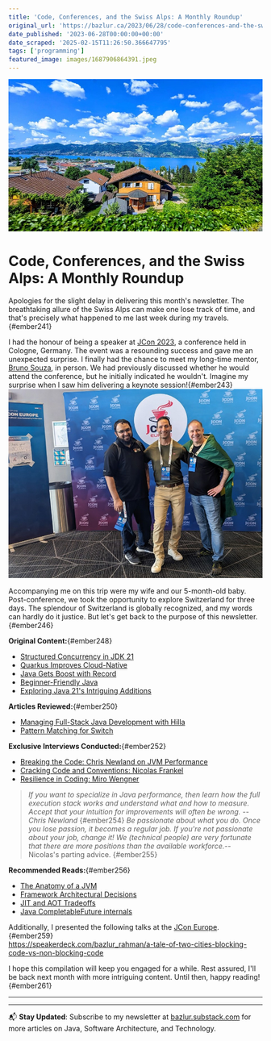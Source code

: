 ```yaml
---
title: 'Code, Conferences, and the Swiss Alps: A Monthly Roundup'
original_url: 'https://bazlur.ca/2023/06/28/code-conferences-and-the-swiss-alps-a-monthly-roundup/'
date_published: '2023-06-28T00:00:00+00:00'
date_scraped: '2025-02-15T11:26:50.366647795'
tags: ['programming']
featured_image: images/1687906864391.jpeg
---
```


![](images/1687906864391.jpeg)

Code, Conferences, and the Swiss Alps: A Monthly Roundup
========================================================

Apologies for the slight delay in delivering this month's newsletter. The breathtaking allure of the Swiss Alps can make one lose track of time, and that's precisely what happened to me last week during my travels.{#ember241}

I had the honour of being a speaker at [JCon 2023](https://sched.co/1LgSj), a conference held in Cologne, Germany. The event was a resounding success and gave me an unexpected surprise. I finally had the chance to meet my long-time mentor, [Bruno Souza](https://www.linkedin.com/in/brjavaman?miniProfileUrn=urn%3Ali%3Afs_miniProfile%3AACoAAAAFPQsBWOMYdNqXsvhAxcjYibZPkgh8zA0), in person. We had previously discussed whether he would attend the conference, but he initially indicated he wouldn't. Imagine my surprise when I saw him delivering a keynote session!{#ember243}  
![](images/pxl-20230622-091632248.jpg)

Accompanying me on this trip were my wife and our 5-month-old baby. Post-conference, we took the opportunity to explore Switzerland for three days. The splendour of Switzerland is globally recognized, and my words can hardly do it justice. But let's get back to the purpose of this newsletter.{#ember246}

**Original Content:**{#ember248}

* [Structured Concurrency in JDK 21](https://www.infoq.com/news/2023/06/structured-concurrency-jdk-21/)
* [Quarkus Improves Cloud-Native](https://www.infoq.com/news/2023/05/quarkus-improves-cloud-native)
* [Java Gets Boost with Record](https://www.infoq.com/news/2023/05/java-gets-boost-with-record)
* [Beginner-Friendly Java](https://www.infoq.com/news/2023/05/beginner-friendly-java/)
* [Exploring Java 21's Intriguing Additions](https://foojay.io/today/exploring-java-21s-intriguing-additions-unveiling-new-features-part-1/)

**Articles Reviewed:**{#ember250}

* [Managing Full-Stack Java Development with Hilla](https://www.infoq.com/articles/how-to-manage-full-stack-java-development-with-hilla/)
* [Pattern Matching for Switch](https://www.infoq.com/articles/pattern-matching-for-switch/)

**Exclusive Interviews Conducted:**{#ember252}

* [Breaking the Code: Chris Newland on JVM Performance](https://foojay.io/today/breaking-the-code-how-chris-newland-is-changing-the-game-in-jvm-performance/)
* [Cracking Code and Conventions: Nicolas Frankel](https://foojay.io/today/cracking-code-and-conventions-an-exclusive-interview-with-nicolas-frankel/)
* [Resilience in Coding: Miro Wengner](https://foojay.io/today/resilience-in-coding-miro-wengner-on-thriving-in-the-software-industry/)

> *If you want to specialize in Java performance, then learn how the full execution stack works and understand what and how to measure. Accept that your intuition for improvements will often be wrong. -- Chris Newland*
> {#ember254}
> *Be passionate about what you do. Once you lose passion, it becomes a regular job. If you're not passionate about your job, change it! We (technical people) are very fortunate that there are more positions than the available workforce.*-- Nicolas's parting advice.
> {#ember255}

**Recommended Reads:**{#ember256}

* [The Anatomy of a JVM](https://foojay.io/today/the-anatomy-of-a-jvm/)
* [Framework Architectural Decisions](https://www.infoq.com/articles/framework-architectural-decisions/)
* [JIT and AOT Tradeoffs](https://www.infoq.com/presentations/jit-aot-tradeoffs/)
* [Java CompletableFuture internals](https://deepakvadgama.com/blog/completable-future-internals/)

Additionally, I presented the following talks at the [JCon Europe](https://2023.europe.jcon.one/).{#ember259}  
<https://speakerdeck.com/bazlur_rahman/a-tale-of-two-cities-blocking-code-vs-non-blocking-code>  

I hope this compilation will keep you engaged for a while. Rest assured, I'll be back next month with more intriguing content. Until then, happy reading!{#ember261}  

*** ** * ** ***

---

📬 **Stay Updated**: Subscribe to my newsletter at [bazlur.substack.com](https://bazlur.substack.com/) for more articles on Java, Software Architecture, and Technology.
